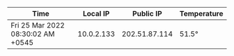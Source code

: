 | Time     | Local IP | Public IP | Temperature |
| ----------- | ----------- | ----------- | ----------- |
| Fri 25 Mar 2022 08:30:02 AM +0545      | 10.0.2.133     | 202.51.87.114  | 51.5° |
